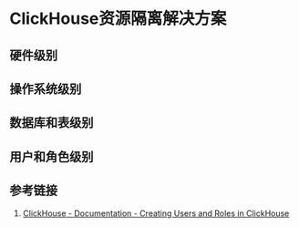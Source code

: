 # ClickHouse资源隔离解决方案


## 硬件级别


## 操作系统级别


## 数据库和表级别


## 用户和角色级别



## 参考链接
1. [ClickHouse - Documentation - Creating Users and Roles in ClickHouse](https://clickhouse.com/docs/en/operations/access-rights)